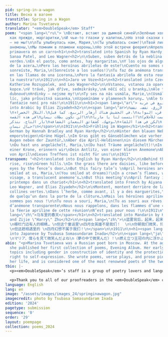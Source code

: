 ```yaml
---
pid: spring-in-a-wagon
title: Весна в вагоне
transtitle: Spring in a Wagon
author: Marina Tsvetaeva
translator: "<em>DoubleSpeak</em> Staff"
poem: "<span lang=\"ru\"> \nВстают, встают за дымкой синей\nЗелёные холмы.\nВ траве,
  как прежде, маргаритки,\nИ чьи-то глазки у калитки…\nНо этой сказки героини\nАпрельские
  — не мы!\n\nТы улыбнулась нам, Мария,\n(Ты улыбалась снам!)\nТвой лик, прозрачней
  анемоны,\nМы помним в пламени короны…\nНо этой встречи феерия\nАпрельская — не нам!\n</span>\n\n1911\n\n<h1>La
  primavera en un carro<h1>\n<h2>translated into Spanish by Ryan Hardy, Alisha Kumar,
  Sanaa Patel, and Leo Wagner<h2>\n\nSuben, suben detrás de la neblina azul\nColinas
  verdes.\nEn el pasto, como antes, hay margaritas,\nY los ojos de alguien en la puerta
  de la acera…\nPero las heroínas abrileñas de este!\nCuento no somos nosotros.\n\nNos
  sonreíste, Maria,\n(Sonreíste a los sueños!)\nTu faz de anémona transparente\nRecordamos,
  en las llamas de una icorona…\nPero la fantasía abrileña de esta reunión\n¡No es
  la nuestra!\n\n1911\n\n<h1>Jaro ve Voze<h1>\n<h2>translated into Czech by Ryan Hardy,
  Katherine Rozsypalek, and Leo Wagner<h2>\n\nVstanou, vstanou za oparem modrým\nZelené
  kopce.\nV trávě, jak dříve, sedmikrásky,\nA něčí oči u branky…\nAle této pohádky
  dubnové\nHrdinky — nejsme my!\n\nTy ses na nás usmála, Marie,\n(Usmála ses na sny!)\nTvůj
  líc, jako průsvitná sasanka,\nVzpomínáme v plamenech koruny… \nAle tohle setkání\nDubnové
  fantazie není pro nás!\n\n1911\n\n<h1>J<span lang=\"ar\"> الربيع في عربة</span><h1>\n<h2>translated
  into Arabic by Elias Ziyadeh<h2>\n\n<span lang=\"ar>\nخلف الضباب الأزرق، تقف، تقف
  \nالتلال الخضراء.\nفي الحشيش هناك أزهار الربيع، كما قبل،\nوعيناه من قرب البوابة…\nلكن
  في هذه القصة\nلن نكون بطلات نيسان!\n\nابتسمت لنا يا ماريا!\n(ابتسمت للأحلام)!\nفي
  نار التاج، نتذكر\nوجهك، كشقائق النعمان الشفافة…\nلكن في هذا اللقاء\n لن يكون لنا
  خيال نيسان!\n</span>\n\n1911\n\n<h1>Frühling im Wagen</h1>\n<h2>translated into
  German by Hannah Bradley and Ryan Hardy</h2>\n\nHinter den blauen Nebel, emporsteigen,
  emporsteigen\nGrüne Hügel.\nIm Gras gibt es Gänseblümchen wie vorher,\nUnd jemandes
  Augen neben der Zauntür…\nAber die April-Heldinnen\nin diesem Märchen sind wir nicht!\n
  \nDu hast uns angelächelt, Maria,\n(Du hast Träume angelächelt)!\nIn der Flamme
  einer Krone, erinnern wir\nDein Antlitz, von einer klaren Anemone\nAber die Seligkeit
  von April\ndieses Treffens ist nicht für uns!\n\n1911"
transpoem: "<h2>translated into English by Ryan Hardy</h2>\n\nBehind the blue mist,
  rise, rise\nGreen hills.\nIn the grass there are daisies, like before,\nAnd someone’s
  eyes by the fence’s door…\nBut this fairy tale’s \nApril heroines aren’t us!\n\nYou
  smiled at us, Maria,\n(You smiled at dreams)!\nIn a crown’s flames, we remember\nyour
  visage, a translucent anemone’s…\nBut this meeting’s\nApril fantasy isn’t for us!\n\n1911\n\n<h1>Le
  printemps dans un chariot</h1>\n<h2>translated into French by Aiyana Nosizwe Mate,
  Leo Wagner, and Elias Ziyadeh</h2>\n\nMontent, montent derrière de la brume bleue\nLes
  collines vertes.\nDans l’herbe, comme avant, il y a des marguerites,\nEt les yeux
  de quelqu’un dans la porte de la clôture…\nMais les héroïnes aprilines de ce conte\nNe
  sommes pas nous !\n\nTu nous a souri, Maria,\n(Tu as souri aux rêves!)\nTon visage
  d’anémone transparente\nNous nous rappelons, dans les flammes d’une couronne…\nMais
  la féerie apriline de cette réunion\nN’est pas pour nous !\n\n1911\n\n<h1><span
  lang=\"zh\">马车里的春天</span></h1>\n<h2>translated into Mandarin by Katherine Rozsypalek
  and Zijie \"Harry\" Zhu</h2>\n\n<span lang=\"zh\">\n蓝雾背后，起来，起来 \n绿色的山丘。 \n草地上的雏菊，像从前那样，
  \n栅栏门边有人的眼睛… \n但这个童话里\n四月女英雄不是我们！  \n\n你朝我们微笑，玛丽亚， \n（你朝梦笑着）！ \n皇冠的焰火中，我们记得 \n你的容颜，半透明的银莲…
  \n但这趟相遇里的 \n四月幻想不属于我们！\n</span>\n\n1911\n\n<h1><span lang=\"ja\">春の馬車</span></h1>\n<h2>translated
  into Japanese by Tsubasa Somasundaram Inada</h2>\n\n<span lang=\"ja\">\n青い霧の向こうに、高く昇る\n翡翠の丘\n野原の中のヒナギクは、色褪せず\n潜り戸の隙間には誰かの瞳。\nでもこのおとぎ話の、\n四月のヒロインは、僕らじゃない！\n
  \nマリア、僕らを見て微笑んだよね\n（夢の中で微笑んだ）！\n燃え立つ王冠の内に浮かぶ、\nあなたの面影、透き通ったアネモネ\nしかしこの邂逅は、\n四月の陽炎は、遥か遠くでなびいていた\n</span>\n\n1911"
abio: "<p>Marina Tsvetaeva was a Russian poet born in Moscow. At the age of eighteen,
  she published her first collection of poems, Evening Album. Her early works explore
  topics including gender in construction of identity and the protection of individual
  right to self-expression. She wrote poems, verse plays, and prose pieces throughout
  her life, and is considered one of the most renowned poets of the twentieth century.</p>"
tbio: |-
  <p><em>DoubleSpeak</em>’s staff is a group of poetry lovers and language aficionados. We hail from Chicago, IL; Baltimore, MD; Rockville, MD; Columbus, OH; Bronxville, NY; as well as Toronto, Ontario; Shanghai, China; Toyko, Japan; and Beirut, Lebanon. On Thursday nights, you can find us in the Kelly Writers House reading through beautiful poetry submissions. Whether we’re playing multilingual Scrabble or commenting on submissions in rhymed couplets, we’re drawn together by our shared passion for language and translation.</p>

  <p>Thank you to all of our proofreaders in the <em>DoubleSpeak</em> community who made this group translation possible!</p>
language: English
lang: en
image: "/assets/images/images_24/springinawagon.jpg"
imagecredit: photo by Tsubasa Somasundaram Inada
edition: '2024'
pagetype: submission
sequence: '0'
order: '29'
layout: poempage
collection: poems_2024
---
```

